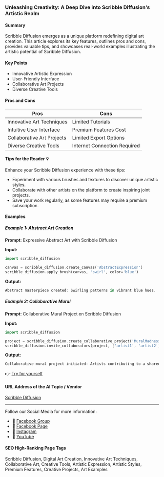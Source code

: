 ### Unleashing Creativity: A Deep Dive into Scribble Diffusion's Artistic Realm

#### Summary
Scribble Diffusion emerges as a unique platform redefining digital art creation. This article explores its key features, outlines pros and cons, provides valuable tips, and showcases real-world examples illustrating the artistic potential of Scribble Diffusion.

#### Key Points
- Innovative Artistic Expression
- User-Friendly Interface
- Collaborative Art Projects
- Diverse Creative Tools

#### Pros and Cons

| Pros                        | Cons                         |
|-----------------------------|------------------------------|
| Innovative Art Techniques   | Limited Tutorials            |
| Intuitive User Interface    | Premium Features Cost        |
| Collaborative Art Projects  | Limited Export Options       |
| Diverse Creative Tools      | Internet Connection Required |

#### Tips for the Reader 💡
Enhance your Scribble Diffusion experience with these tips:
- Experiment with various brushes and textures to discover unique artistic styles.
- Collaborate with other artists on the platform to create inspiring joint projects.
- Save your work regularly, as some features may require a premium subscription.

#### Examples

##### Example 1: Abstract Art Creation
**Prompt:** Expressive Abstract Art with Scribble Diffusion

**Input:**
```dart
import scribble_diffusion

canvas = scribble_diffusion.create_canvas('AbstractExpression')
scribble_diffusion.apply_brush(canvas, 'swirl', color='blue')
```

**Output:**
```dart
Abstract masterpiece created: Swirling patterns in vibrant blue hues.
```

##### Example 2: Collaborative Mural
**Prompt:** Collaborative Mural Project on Scribble Diffusion

**Input:**
```dart
import scribble_diffusion

project = scribble_diffusion.create_collaborative_project('MuralMadness')
scribble_diffusion.invite_collaborators(project, ['artist1', 'artist2'])
```

**Output:**
```dart
Collaborative mural project initiated: Artists contributing to a shared canvas.
```

👉 [Try for yourself](https://scribblediffusion.com/)

#### URL Address of the AI Topic / Vendor
[Scribble Diffusion](https://scribblediffusion.com/)

---

Follow our Social Media for more information:

- 📘 [Facebook Group](https://www.facebook.com/groups/trionxai)
- 📄 [Facebook Page](https://www.facebook.com/ai.trionxai)
- 📸 [Instagram](https://www.instagram.com/trionxai/)
- 🎥 [YouTube](https://www.youtube.com/@robotdocs/)

#### SEO High-Ranking Page Tags
Scribble Diffusion, Digital Art Creation, Innovative Art Techniques, Collaborative Art, Creative Tools, Artistic Expression, Artistic Styles, Premium Features, Creative Projects, Art Examples